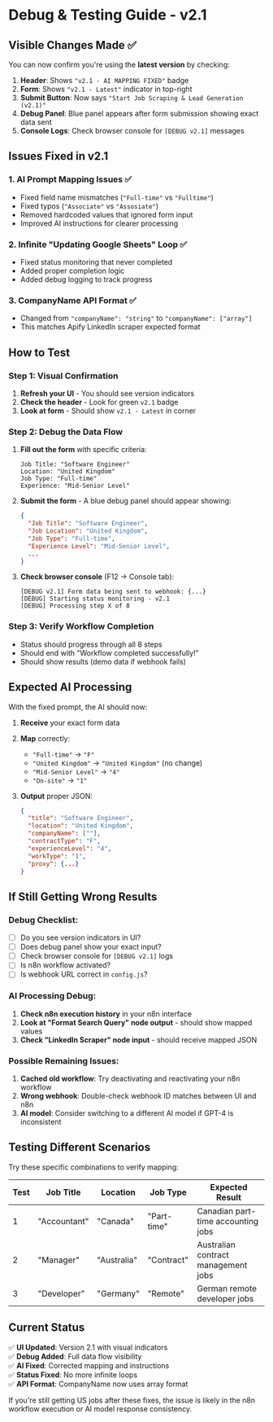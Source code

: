 # Debug & Testing Guide - v2.1

## Visible Changes Made ✅

You can now confirm you're using the **latest version** by checking:

1. **Header**: Shows `"v2.1 - AI MAPPING FIXED"` badge
2. **Form**: Shows `"v2.1 - Latest"` indicator in top-right
3. **Submit Button**: Now says `"Start Job Scraping & Lead Generation (v2.1)"`
4. **Debug Panel**: Blue panel appears after form submission showing exact data sent
5. **Console Logs**: Check browser console for `[DEBUG v2.1]` messages

## Issues Fixed in v2.1

### 1. **AI Prompt Mapping Issues** ✅
- Fixed field name mismatches (`"Full-time"` vs `"Fulltime"`)
- Fixed typos (`"Associate"` vs `"Assosiate"`)
- Removed hardcoded values that ignored form input
- Improved AI instructions for clearer processing

### 2. **Infinite "Updating Google Sheets" Loop** ✅
- Fixed status monitoring that never completed
- Added proper completion logic
- Added debug logging to track progress

### 3. **CompanyName API Format** ✅
- Changed from `"companyName": "string"` to `"companyName": ["array"]`
- This matches Apify LinkedIn scraper expected format

## How to Test

### Step 1: Visual Confirmation
1. **Refresh your UI** - You should see version indicators
2. **Check the header** - Look for green `v2.1` badge
3. **Look at form** - Should show `v2.1 - Latest` in corner

### Step 2: Debug the Data Flow
1. **Fill out the form** with specific criteria:
   ```
   Job Title: "Software Engineer"
   Location: "United Kingdom" 
   Job Type: "Full-time"
   Experience: "Mid-Senior Level"
   ```

2. **Submit the form** - A blue debug panel should appear showing:
   ```json
   {
     "Job Title": "Software Engineer",
     "Job Location": "United Kingdom",
     "Job Type": "Full-time",
     "Experience Level": "Mid-Senior Level",
     ...
   }
   ```

3. **Check browser console** (F12 → Console tab):
   ```
   [DEBUG v2.1] Form data being sent to webhook: {...}
   [DEBUG] Starting status monitoring - v2.1
   [DEBUG] Processing step X of 8
   ```

### Step 3: Verify Workflow Completion
- Status should progress through all 8 steps
- Should end with "Workflow completed successfully!"
- Should show results (demo data if webhook fails)

## Expected AI Processing

With the fixed prompt, the AI should now:

1. **Receive** your exact form data
2. **Map** correctly:
   - `"Full-time"` → `"F"`
   - `"United Kingdom"` → `"United Kingdom"` (no change)
   - `"Mid-Senior Level"` → `"4"`
   - `"On-site"` → `"1"`

3. **Output** proper JSON:
   ```json
   {
     "title": "Software Engineer",
     "location": "United Kingdom", 
     "companyName": [""],
     "contractType": "F",
     "experienceLevel": "4",
     "workType": "1",
     "proxy": {...}
   }
   ```

## If Still Getting Wrong Results

### Debug Checklist:
- [ ] Do you see version indicators in UI?
- [ ] Does debug panel show your exact input?
- [ ] Check browser console for `[DEBUG v2.1]` logs
- [ ] Is n8n workflow activated?
- [ ] Is webhook URL correct in `config.js`?

### AI Processing Debug:
1. **Check n8n execution history** in your n8n interface
2. **Look at "Format Search Query" node output** - should show mapped values
3. **Check "LinkedIn Scraper" node input** - should receive mapped JSON

### Possible Remaining Issues:
1. **Cached old workflow**: Try deactivating and reactivating your n8n workflow
2. **Wrong webhook**: Double-check webhook ID matches between UI and n8n
3. **AI model**: Consider switching to a different AI model if GPT-4 is inconsistent

## Testing Different Scenarios

Try these specific combinations to verify mapping:

| Test | Job Title | Location | Job Type | Expected Result |
|------|-----------|----------|----------|----------------|
| 1 | "Accountant" | "Canada" | "Part-time" | Canadian part-time accounting jobs |
| 2 | "Manager" | "Australia" | "Contract" | Australian contract management jobs |
| 3 | "Developer" | "Germany" | "Remote" | German remote developer jobs |

## Current Status

✅ **UI Updated**: Version 2.1 with visual indicators  
✅ **Debug Added**: Full data flow visibility  
✅ **AI Fixed**: Corrected mapping and instructions  
✅ **Status Fixed**: No more infinite loops  
✅ **API Format**: CompanyName now uses array format  

If you're still getting US jobs after these fixes, the issue is likely in the n8n workflow execution or AI model response consistency. 